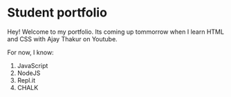 # Student portfolio
Hey! Welcome to my portfolio. Its coming up tommorrow when I learn HTML and CSS with Ajay Thakur on Youtube.

For now, I know:
1. JavaScript
1. NodeJS
1. Repl.it
1. CHALK